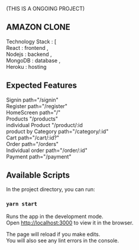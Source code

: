 (THIS IS A ONGOING PROJECT)
## AMAZON CLONE
Technology Stack : [  
    React : frontend ,  
    Nodejs : backend ,  
    MongoDB : database ,  
    Heroku : hosting  


## Expected Features 
Signin  path="/signin"  
Register path="/register"  
HomeScreen  path="/"  
Products "/products"   
individual Product "/product/:id  
product by Category path="/category/:id"  
Cart path="/cart/:id?"  
Order path="/orders"   
Individual order path="/order/:id"   
Payment path="/payment"  


## Available Scripts

In the project directory, you can run:

### `yarn start`

Runs the app in the development mode.<br />
Open [http://localhost:3000](http://localhost:3000) to view it in the browser.

The page will reload if you make edits.<br />
You will also see any lint errors in the console.

